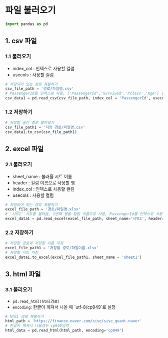 # 파일 불러오기
```python
import pandas as pd
```
## 1. csv 파일
### 1.1 불러오기
- index_col : 인덱스로 사용할 컬럼
- usecols : 사용할 컬럼
```python
# 저장되어 있는 경로 복붙하기
csv_file_path = '경로/파일명.csv'
# PassengerId를 인덱스로 사용, ['PassengerId','Survived','Pclass','Age'] 컬럼들을 사용
csv_data1 = pd.read_csv(csv_file_path, index_col = 'PassengerId', usecols = ['PassengerId','Survived','Pclass','Age'])
```

### 1.2 저장하기
```python
# 저장할 공간 경로 붙여넣기
csv_file_path1 = '저장 경로/파일명.csv'
csv_data1.to_csv(csv_file_path1)
```
## 2. excel 파일
### 2.1 불러오기
- sheet_name : 불러올 시트 이름
- header : 컬럼 이름으로 사용할 행
- index_col : 인덱스로 사용할 컬럼
- usecols : 사용할 컬럼
```python
# 저장되어 있는 경로 복붙하기
excel_file_path = '경로/파일명.xlsx'
# '시트1' 시트를 불러옴, 1번째 행을 컬럼 이름으로 사용, PassengerId를 인덱스로 사용, ['PassengerId','Survived','Pclass','Age'] 컬럼들을 사용
excel_data1 = pd.read_excel(excel_file_path, sheet_name='시트1', header=1, index_col = 'PassengerId', usecols = ['PassengerId','Survived','Pclass','Age'])
```


### 2.2 저장하기
```python
# 저장할 경로와 저장할 이름 지정
excel_file_path1 = '저장할 경로/파일이름.xlsx'
# 저장할 시트 지정
excel_data1.to_excel(excel_file_path1, sheet_name = 'sheet1')
```
## 3. html 파일
### 3.1 불러오기
- `pd.read_html(html경로)`
- `encoding`: 한글이 깨져서 나올 때 \`utf-8/cp949\`로 설정
```python
# html 경로 복붙하기
html_path = 'https://finance.naver.com/sise/sise_quant.naver'
# 한글이 깨져서 나올경우 cp949입력
html_data = pd.read_html(html_path, encoding='cp949')
```